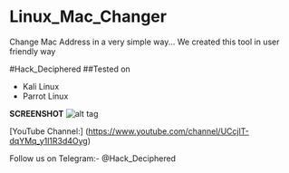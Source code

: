 # Linux_Mac_Changer
Change Mac Address in a very simple way... We created this tool in user friendly way

#Hack_Deciphered
##Tested on 
 * Kali Linux
 * Parrot Linux

**SCREENSHOT**
![alt tag](https://i.ibb.co/M9TcKNf/Screenshot-20210731-202832.png)

[YouTube Channel:] (https://www.youtube.com/channel/UCcjlT-dqYMq_y1l1R3d4Oyg)

Follow us on Telegram:- @Hack_Deciphered


